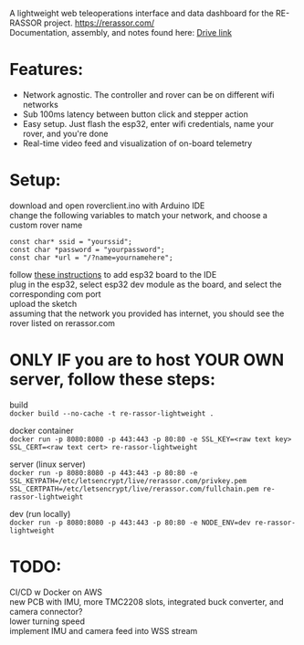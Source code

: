 A lightweight web teleoperations interface and data dashboard for the RE-RASSOR project. https://rerassor.com/ <br>
Documentation, assembly, and notes found here: [Drive link](https://drive.google.com/drive/folders/1gh6lrkOwWv0ZDy4qrbicX4A5fCzM1dyK) <br>

# Features:
- Network agnostic. The controller and rover can be on different wifi networks <br>
- Sub 100ms latency between button click and stepper action <br>
- Easy setup. Just flash the esp32, enter wifi credentials, name your rover, and you're done <br>
- Real-time video feed and visualization of on-board telemetry <br>

# Setup:
download and open roverclient.ino with Arduino IDE <br>
change the following variables to match your network, and choose a custom rover name <br>
```
const char* ssid = "yourssid";
const char *password = "yourpassword";
const char *url = "/?name=yournamehere";
```
follow [these instructions](https://randomnerdtutorials.com/installing-the-esp32-board-in-arduino-ide-windows-instructions/) to add esp32 board to the IDE <br>
plug in the esp32, select esp32 dev module as the board, and select the corresponding com port <br>
upload the sketch <br>
assuming that the network you provided has internet, you should see the rover listed on rerassor.com <br>

# ONLY IF you are to host YOUR OWN server, follow these steps:
build <br>
```docker build --no-cache -t re-rassor-lightweight .```

docker container<br>
```docker run -p 8080:8080 -p 443:443 -p 80:80 -e SSL_KEY=<raw text key> SSL_CERT=<raw text cert> re-rassor-lightweight```

server (linux server)<br>
```docker run -p 8080:8080 -p 443:443 -p 80:80 -e SSL_KEYPATH=/etc/letsencrypt/live/rerassor.com/privkey.pem SSL_CERTPATH=/etc/letsencrypt/live/rerassor.com/fullchain.pem re-rassor-lightweight```

dev (run locally)<br>
```docker run -p 8080:8080 -p 443:443 -p 80:80 -e NODE_ENV=dev re-rassor-lightweight```

# TODO:
CI/CD w Docker on AWS <br>
new PCB with IMU, more TMC2208 slots, integrated buck converter, and camera connector? <br>
lower turning speed <br>
implement IMU and camera feed into WSS stream <br>
